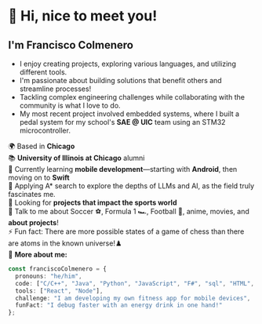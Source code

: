 # 👋 Hi, nice to meet you!

## I'm Francisco Colmenero  

- I enjoy creating projects, exploring various languages, and utilizing different tools.   
- I'm passionate about building solutions that benefit others and streamline processes!  
- Tackling complex engineering challenges while collaborating with the community is what I love to do.
- My most recent project involved embedded systems, where I built a pedal system for my school's **SAE @ UIC** team using an STM32 microcontroller.

🌍 Based in **Chicago**  
📚 **University of Illinois at Chicago** alumni   
🌱 Currently learning **mobile development**—starting with **Android**, then moving on to **Swift**  
🧠 Applying A* search to explore the depths of LLMs and AI, as the field truly fascinates me.    
🤔 Looking for **projects that impact the sports world**   
💬 Talk to me about Soccer ⚽️, Formula 1 🏎️, Football 🏈, anime, movies, and **about projects**!  
⚡ Fun fact: There are more possible states of a game of chess than there are atoms in the known universe!♟️  
📄 **More about me:**

```typescript
const franciscoColmenero = {
  pronouns: "he/him",
  code: ["C/C++", "Java", "Python", "JavaScript", "F#", "sql", "HTML", "CSS"],
  tools: ["React", "Node"],
  challenge: "I am developing my own fitness app for mobile devices",
  funFact: "I debug faster with an energy drink in one hand!"
};
